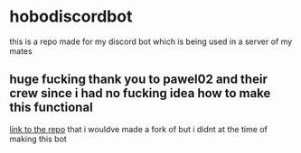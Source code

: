 # hobodiscordbot
this is a repo made for my discord bot which is being used in a server of my mates

## huge fucking thank you to pawel02 and their crew since i had no fucking idea how to make this functional
[link to the repo](https://github.com/pawel02/music_bot/tree/main) that i wouldve made a fork of but i didnt at the time of making this bot

